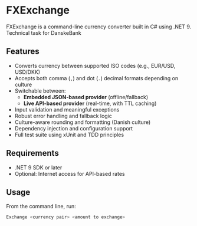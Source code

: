 # FXExchange

FXExchange is a command-line currency converter built in C# using .NET 9.
Technical task for DanskeBank

## Features

- Converts currency between supported ISO codes (e.g., EUR/USD, USD/DKK)
- Accepts both comma (`,`) and dot (`.`) decimal formats depending on culture
- Switchable between:
  - **Embedded JSON-based provider** (offline/fallback)
  - **Live API-based provider** (real-time, with TTL caching)
- Input validation and meaningful exceptions
- Robust error handling and fallback logic
- Culture-aware rounding and formatting (Danish culture)
- Dependency injection and configuration support
- Full test suite using xUnit and TDD principles

## Requirements

- .NET 9 SDK or later
- Optional: Internet access for API-based rates

## Usage

From the command line, run:

```bash
Exchange <currency pair> <amount to exchange>
